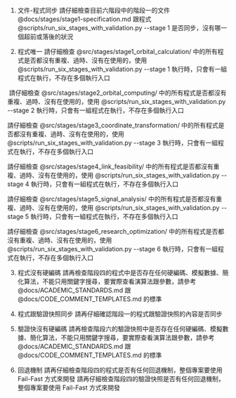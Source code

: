 1. 文件-程式同步
請仔細檢查目前六階段中的階段一的文件 @docs/stages/stage1-specification.md 跟程式 @scripts/run_six_stages_with_validation.py --stage 1 是否同步，沒有哪一個超前或落後的狀況

2. 程式唯一
請仔細檢查 @src/stages/stage1_orbital_calculation/ 中的所有程式是否都沒有重複、過時、沒有在使用的，使用
  @scripts/run_six_stages_with_validation.py --stage 1 執行時，只會有一組程式在執行，不存在多個執行入口

 請仔細檢查 @src/stages/stage2_orbital_computing/ 中的所有程式是否都沒有重複、過時、沒有在使用的，使用
  @scripts/run_six_stages_with_validation.py --stage 2 執行時，只會有一組程式在執行，不存在多個執行入口

請仔細檢查 @src/stages/stage3_coordinate_transformation/ 中的所有程式是否都沒有重複、過時、沒有在使用的，使用
  @scripts/run_six_stages_with_validation.py --stage 3 執行時，只會有一組程式在執行，不存在多個執行入口

請仔細檢查 @src/stages/stage4_link_feasibility/ 中的所有程式是否都沒有重複、過時、沒有在使用的，使用
  @scripts/run_six_stages_with_validation.py --stage 4 執行時，只會有一組程式在執行，不存在多個執行入口

請仔細檢查 @src/stages/stage5_signal_analysis/ 中的所有程式是否都沒有重複、過時、沒有在使用的，使用
  @scripts/run_six_stages_with_validation.py --stage 5 執行時，只會有一組程式在執行，不存在多個執行入口

請仔細檢查 @src/stages/stage6_research_optimization/ 中的所有程式是否都沒有重複、過時、沒有在使用的，使用
  @scripts/run_six_stages_with_validation.py --stage 6 執行時，只會有一組程式在執行，不存在多個執行入口

3. 程式沒有硬編碼
請再檢查階段四的程式中是否存在任何硬編碼、模擬數據、簡化算法，不能只用關鍵字搜尋，要實際查看演算法跟參數，請參考
  @docs/ACADEMIC_STANDARDS.md 跟 @docs/CODE_COMMENT_TEMPLATES.md 的標準

4. 程式跟驗證快照同步
請再仔細確認階段一的程式跟驗證快照的內容是否同步

5. 驗證快沒有硬編碼
請再檢查階段六的驗證快照中是否存在任何硬編碼、模擬數據、簡化算法，不能只用關鍵字搜尋，要實際查看演算法跟參數，請參考
  @docs/ACADEMIC_STANDARDS.md 跟 @docs/CODE_COMMENT_TEMPLATES.md 的標準

6. 回退機制
請再仔細檢查階段四的程式是否有任何回退機制，整個專案要使用 Fail-Fast 方式來開發
請再仔細檢查階段四的驗證快照是否有任何回退機制，整個專案要使用 Fail-Fast 方式來開發
